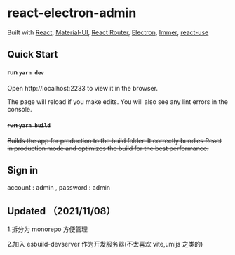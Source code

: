 # react-electron-admin

Built with [React](https://facebook.github.io/react/), [Material-UI](https://material-ui.com), [React Router](https://reacttraining.com/react-router/), [Electron](https://www.electronjs.org/), [Immer](https://github.com/immerjs/immer), [react-use](https://github.com/streamich/react-use)

## Quick Start

#### run `yarn dev`

Open http://localhost:2233 to view it in the browser.

The page will reload if you make edits. You will also see any lint errors in the console.
<s>

#### run `yarn build`

Builds the app for production to the build folder. It correctly bundles React in production mode and optimizes the build for the best performance.
</s>

## Sign in

account : admin , password : admin

## Updated （2021/11/08）

1.拆分为 monorepo 方便管理

2.加入 esbuild-devserver 作为开发服务器(不太喜欢 vite,umijs 之类的)
